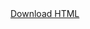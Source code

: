 <a href="https://ik.imagekit.io/egszdsbs2/bluemoss/adam.html?updatedAt=1699980968550">
    Download HTML
</a>
<br>
<img src="https://ik.imagekit.io/egszdsbs2/bluemoss/adam_grant_linkedin_profile.png?updatedAt=1699980197496" alt="">